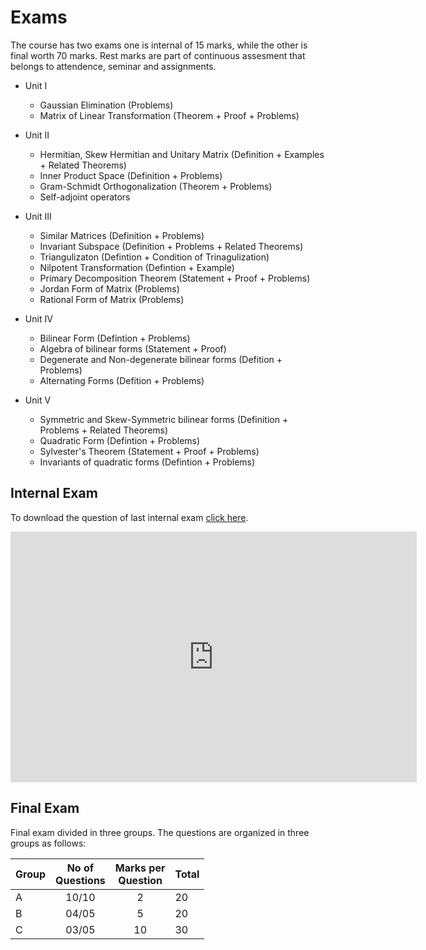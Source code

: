 # Exams

The course has two exams one is internal of 15 marks, while the other is final worth 70 marks. Rest marks are part of continuous assesment that belongs to attendence, seminar and assignments.

* Unit I 
    * Gaussian Elimination (Problems)
    * Matrix of Linear Transformation (Theorem + Proof + Problems)

* Unit II 
    * Hermitian, Skew Hermitian and Unitary Matrix (Definition + Examples + Related Theorems)
    * Inner Product Space (Definition + Problems)
    * Gram-Schmidt Orthogonalization (Theorem + Problems)
    * Self-adjoint operators

* Unit III 
    * Similar Matrices (Definition + Problems)
    * Invariant Subspace (Definition + Problems + Related Theorems)
    * Triangulizaton (Defintion + Condition of Trinagulization)
    * Nilpotent Transformation (Defintion + Example)
    * Primary Decomposition Theorem (Statement + Proof + Problems)
    * Jordan Form of Matrix (Problems)
    * Rational Form of Matrix (Problems)

* Unit IV
    * Bilinear Form (Defintion + Problems)
    * Algebra of bilinear forms (Statement + Proof)
    * Degenerate and Non-degenerate bilinear forms (Defition + Problems)
    * Alternating Forms (Defition + Problems)

* Unit V
    * Symmetric and Skew-Symmetric bilinear forms (Definition + Problems + Related Theorems)
    * Quadratic Form (Defintion + Problems)
    * Sylvester's Theorem (Statement + Proof + Problems)
    * Invariants of quadratic forms (Defintion + Problems)
  

## Internal Exam

To download the question of last internal exam [click here](/PDFs/18203CIA.pdf).

<iframe width="650" height="401" seamless frameborder="0" scrolling="no" src="https://docs.google.com/spreadsheets/d/e/2PACX-1vQezAPJz37X8oFDoZ7fKz7BH-In-DDGaPPKFvE3ToOT4YCwC9FY3jalygaf3dxbOV2L-wGlpv4kyehj/pubchart?oid=1900683609&amp;format=interactive"></iframe>

## Final Exam

Final exam divided in three groups. The questions are organized in three groups as follows:

| Group | No of <br> Questions | Marks per <br> Question | Total |
|-------|:--------------------:|:-----------------------:|-------|
| A     |         10/10        |            2            | 20    |
| B     |         04/05        |            5            | 20    |
| C     |         03/05        |            10           | 30    |
